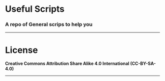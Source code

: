 # Useful Scripts

### A repo of General scrips to help you

---

# License

**Creative Commons Attribution Share Alike 4.0 International (CC-BY-SA-4.0)**

---

